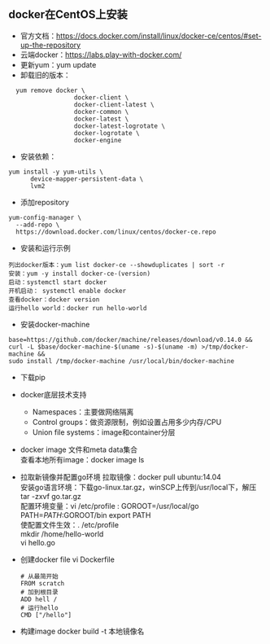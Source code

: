 ## docker在CentOS上安装
* 官方文档：https://docs.docker.com/install/linux/docker-ce/centos/#set-up-the-repository
* 云端docker：https://labs.play-with-docker.com/
* 更新yum：yum update
* 卸载旧的版本：
```
  yum remove docker \
                  docker-client \
                  docker-client-latest \
                  docker-common \
                  docker-latest \
                  docker-latest-logrotate \
                  docker-logrotate \
                  docker-engine
```   

* 安装依赖：
```
yum install -y yum-utils \
      device-mapper-persistent-data \
      lvm2
```

* 添加repository
```
yum-config-manager \
  --add-repo \
  https://download.docker.com/linux/centos/docker-ce.repo
```

* 安装和运行示例
```
列出docker版本：yum list docker-ce --showduplicates | sort -r
安装：yum -y install docker-ce-(version)
启动：systemctl start docker
开机启动： systemctl enable docker
查看docker：docker version
运行hello world：docker run hello-world
```

* 安装docker-machine
```
base=https://github.com/docker/machine/releases/download/v0.14.0 &&
curl -L $base/docker-machine-$(uname -s)-$(uname -m) >/tmp/docker-machine &&
sudo install /tmp/docker-machine /usr/local/bin/docker-machine
```   

* 下载pip

* docker底层技术支持
  * Namespaces：主要做网络隔离
  * Control groups：做资源限制，例如设置占用多少内存/CPU
  * Union file systems：image和container分层
* docker image
  文件和meta data集合    
  查看本地所有image：docker image ls    
* 拉取新镜像并配置go环境
  拉取镜像：docker pull ubuntu:14.04     
  安装go语言环境：下载go-linux.tar.gz，winSCP上传到/usr/local下，解压tar -zxvf go.tar.gz     
  配置环境变量：vi /etc/profile : GOROOT=/usr/local/go   PATH=$PATH:$GOROOT/bin    export PATH    
  使配置文件生效：. /etc/profile     
  mkdir /home/hello-world     
  vi hello.go
* 创建docker file
  vi Dockerfile
  ```
  # 从最简开始
  FROM scratch
  # 加到根目录
  ADD hell /
  # 运行hello
  CMD ["/hello"]
  ```
* 构建image
  docker build -t 本地镜像名 
